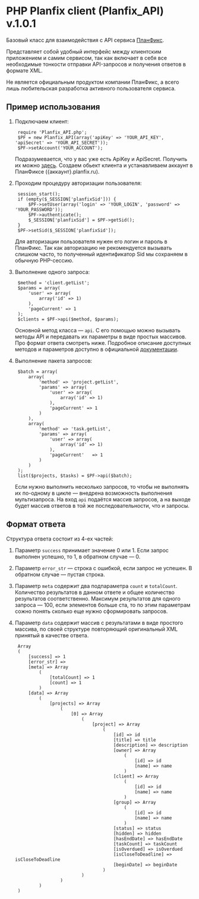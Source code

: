 PHP Planfix client (Planfix_API) v.1.0.1
========================================

Базовый класс для взаимодействия с API сервиса [ПланФикс](http://planfix.ru/).

Представляет собой удобный интерфейс между клиентским приложением и самим сервисом, так как включает в себя все необходимые тонкости отправки API-запросов и получения ответов в формате XML.

Не является официальным продуктом компании ПланФикс, а всего лишь любительская разработка активного пользователя сервиса.

Пример использования
--------------------

1. Подключаем клиент:

        require 'Planfix_API.php';
        $PF = new Planfix_API(array('apiKey' => 'YOUR_API_KEY', 'apiSecret' => 'YOUR_API_SECRET'));
        $PF->setAccount('YOUR_ACCOUNT');

   Подразумевается, что у вас уже есть ApiKey и ApiSecret. Получить их можно [здесь](http://planfix.ru/dev.html).
   Создаем обьект клиента и устанавливаем аккаунт в ПланФиксе ({аккаунт}.planfix.ru).

2. Проходим процедуру авторизации пользователя:

        session_start();
        if (empty($_SESSION['planfixSid'])) {
            $PF->setUser(array('login' => 'YOUR_LOGIN', 'password' => 'YOUR_PASSWORD'));
            $PF->authenticate();
            $_SESSION['planfixSid'] = $PF->getSid();
        }
        $PF->setSid($_SESSION['planfixSid']);

   Для авторизации пользователя нужен его логин и пароль в ПланФикс.
   Так как авторизацию не рекомендуется вызывать слишком часто, то полученный идентификатор Sid мы сохраняем в обычную PHP-сессию.

3. Выполнение одного запроса:

        $method = 'client.getList';
        $params = array(
            'user' => array(
                array('id' => 1)
            ),
            'pageCurrent' => 1
        );
        $clients = $PF->api($method, $params);

   Основной метод класса — `api`. С его помощью можно вызывать методы API и передавать их параметры в виде простых массивов. Про формат ответа смотреть ниже.
   Подробное описание доступных методов и параметров доступно в официальной [документации](http://planfix.ru/docs/%D0%A1%D0%BF%D0%B8%D1%81%D0%BE%D0%BA_%D1%84%D1%83%D0%BD%D0%BA%D1%86%D0%B8%D0%B9).

4. Выполнение пакета запросов:

        $batch = array(
            array(
                'method' => 'project.getList',
                'params' => array(
                    'user' => array(
                        array('id' => 1)
                    ),
                    'pageCurrent' => 1
                )
            ),
            array(
                'method' => 'task.getList',
                'params' => array(
                    'user' => array(
                        array('id' => 1)
                    ),
                    'pageCurrent'   => 1
                )
            )
        );
        list($projects, $tasks) = $PF->api($batch);

   Если нужно выполнить несколько запросов, то чтобы не выполнять их по-одному в цикле — внедрена возможность выполнения мультизапроса. На вход `api` подаётся массив запросов, а на выходе будет массив ответов в той же последовательности, что и запросы.


Формат ответа
-------------

Структура ответа состоит из 4-ех частей:

1. Параметр `success` принимает значение 0 или 1. Если запрос выполнен успешно, то 1, в обратном случае — 0.
2. Параметр `error_str` — строка с ошибкой, если запрос не успешен. В обратном случае — пустая строка.
3. Параметр `meta` содержит два подпараметра `count` и `totalCount`. Количество результатов в данном ответе и общее количество результатов соответственно. Максимум результатов для одного запроса — 100, если элементов больше ста, то по этим параметрам сожно понять сколько еще нужно сформировать запросов.
4. Параметр `data` содержит массив с результатами в виде простого массива, по своей структуре повторяющий оригинальный XML принятый в качестве ответа.

        Array
        (
            [success] => 1
            [error_str] => 
            [meta] => Array
                (
                    [totalCount] => 1
                    [count] => 1
                )
            [data] => Array
                (
                    [projects] => Array
                        (
                            [0] => Array
                                (
                                    [project] => Array
                                        (
                                            [id] => id
                                            [title] => title
                                            [description] => description
                                            [owner] => Array
                                                (
                                                    [id] => id
                                                    [name] => name
                                                )
                                            [client] => Array
                                                (
                                                    [id] => id
                                                    [name] => name
                                                )
                                            [group] => Array
                                                (
                                                    [id] => id
                                                    [name] => name
                                                )
                                            [status] => status
                                            [hidden] => hidden
                                            [hasEndDate] => hasEndDate
                                            [taskCount] => taskCount
                                            [isOverdued] => isOverdued
                                            [isCloseToDeadline] => isCloseToDeadline
                                            [beginDate] => beginDate
                                        )
                                )
                        )
                )
        )